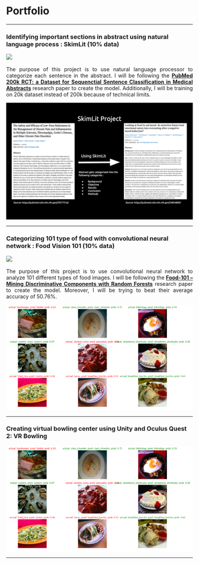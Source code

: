 <h1> Portfolio </h1>

<hr>

<h3> Identifying important sections in abstract using natural language process : SkimLit (10% data) </h3>

<a href="https://colab.research.google.com/drive/1jyDptup0WG8moOHrUzttQo1W82c7Mxv_?usp=sharing">
  <img src="https://img.shields.io/badge/Colab-Run_in_Google_Colab-blue?logo=Google&logoColor=FDBA18">
</a>

<div style="text-align: justify">
  <p>The purpose of this project is to use natural language processor to categorize each sentence in the abstract. I will be following the <b><a href="https://arxiv.org/abs/1710.06071">PubMed 200k RCT: a Dataset for Sequenctial Sentence Classification in Medical Abstracts</a></b> research paper to create the model. Additionally, I will be training on 20k dataset instead of 200k because of technical limits.
  </p>
</div>

<center><img src="images/SkimLit_photo.png?raw=true"></center>
  
<hr>

<h3> Categorizing 101 type of food with convolutional neural network : Food Vision 101 (10% data) </h3>

<a href="https://colab.research.google.com/drive/1D5b-I2PiJ1-jLEntREniY6NYMErgYbJG?usp=sharing">
  <img src="https://img.shields.io/badge/Colab-Run_in_Google_Colab-blue?logo=Google&logoColor=FDBA18">
</a>

<div style="text-align: justify">
  <p>The purpose of this project is to use convolutional neural network to analyze 101 different types of food images. I will be following the <b><a href="https://data.vision.ee.ethz.ch/cvl/datasets_extra/food-101/static/bossard_eccv14_food-101.pdf">Food-101 – Mining Discriminative Components with Random Forests</a></b> research paper to create the model. Moreover, I will be trying to beat their average accuracy of 50.76%.
  </p>
</div>

<center><img src="images/Food_Vision_101.png?raw=true"></center>
    
<hr>

<h3> Creating virtual bowling center using Unity and Oculus Quest 2: VR Bowling </h3>

<center><img src="images/Food_Vision_101.png?raw=true"></center>

<hr>
